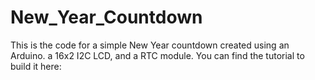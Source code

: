 # New_Year_Countdown
This is the code for a simple New Year countdown created using an Arduino. a 16x2 I2C LCD, and a RTC module. 
You can find the tutorial to build it here:

